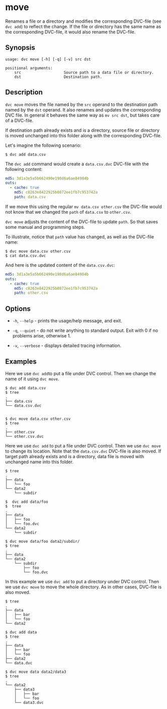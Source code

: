 # move

Renames a file or a directory and modifies the corresponding DVC-file (see
`dvc add`) to reflect the change. If the file or directory has the same name as
the corresponding DVC-file, it would also rename the DVC-file.

## Synopsis

```usage
usage: dvc move [-h] [-q] [-v] src dst

positional arguments:
    src                   Source path to a data file or directory.
    dst                   Destination path.

```

## Description

`dvc move` moves the file named by the `src` operand to the destination path
named by the `dst` operand. It also renames and updates the corresponding DVC
file. In general it behaves the same way as `mv src dst`, but takes care of a
DVC-file.

If destination path already exists and is a directory, source file or directory
is moved unchanged into this folder along with the corresponding DVC-file.

Let's imagine the following scenario:

```dvc
$ dvc add data.csv
```

The `dvc add` command would create a `data.csv.dvc` DVC-file with the following
content:

```yaml
md5: 3d1a3e5a5b662490e198d6a6ae84984b
outs:
  - cache: true
    md5: c8263e8422925b0872ee1fb7c953742a
    path: data.csv
```

If we move this using the regular `mv data.csv other.csv` the DVC-file would not
know that we changed the `path` of `data.csv` to `other.csv`.

`dvc move` adjusts the content of the DVC-file to update `path`. So that saves
some manual and programming steps.

To illustrate, notice that `path` value has changed, as well as the DVC-file
name:

```dvc
$ dvc move data.csv other.csv
$ cat data.csv.dvc
```

And here is the updated content of the `data.csv.dvc`:

```yaml
md5: 3d1a3e5a5b662490e198d6a6ae84984b
outs:
  - cache: true
    md5: c8263e8422925b0872ee1fb7c953742a
    path: other.csv
```

## Options

- `-h`, `--help` - prints the usage/help message, and exit.

- `-q`, `--quiet` - do not write anything to standard output. Exit with 0 if no
  problems arise, otherwise 1.

- `-v`, `--verbose` - displays detailed tracing information.

## Examples

Here we use `dvc add`to put a file under DVC control. Then we change the name of
it using `dvc move`.

```dvc
$ dvc add data.csv
$ tree
.
├── data.csv
└── data.csv.dvc


$ dvc move data.csv other.csv
$ tree
.
├── other.csv
└── other.csv.dvc
```

Here we use `dvc add` to put a file under DVC control. Then we use `dvc move` to
change its location. Note that the `data.csv.dvc` DVC-file is also moved. If
target path already exists and is a directory, data file is moved with unchanged
name into this folder.

```dvc
$ tree
.
├── data
│   └── foo
└── data2
    └── subdir

$  dvc add data/foo
$  tree
.
├── data
│   ├── foo
│   └── foo.dvc
└── data2
    └── subdir

$ dvc move data/foo data2/subdir/
$ tree
.
├── data
└── data2
    └── subdir
        ├── foo
        └── foo.dvc
```

In this example we use `dvc add` to put a directory under DVC control. Then we
use `dvc move` to move the whole directory. As in other cases, DVC-file is also
moved.

```dvc
$ tree
.
├── data
│   ├── bar
│   └── foo
└── data2

$ dvc add data
$ tree
.
├── data
│   ├── bar
│   └── foo
├── data2
└── data.dvc

$ dvc move data data2/data3
$ tree
.
└── data2
    ├── data3
    │   ├── bar
    │   └── foo
    └── data3.dvc
```
